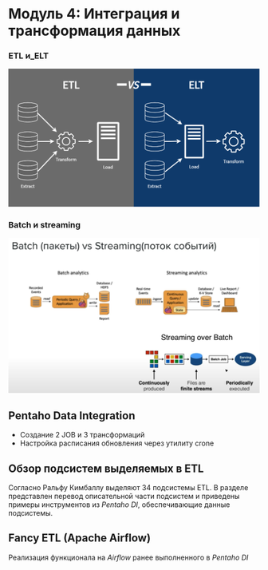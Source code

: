 # Модуль 4: Интеграция и трансформация данных

### ETL и_ELT
![ETL_ELT](https://github.com/Artem-ne-Artem/Data-engineering-DL/blob/main/DE-101%20Modules/Module04/ETL_ELT.png)

### Batch и streaming
![Batch_streaming](https://github.com/Artem-ne-Artem/Data-engineering-DL/blob/main/DE-101%20Modules/Module04/Batch_streaming.png)

## Pentaho Data Integration
- Создание 2 JOB и 3 трансформаций
- Настройка расписания обновления через утилиту crone

## Обзор подсистем выделяемых в ETL

Согласно Ральфу Кимбаллу выделяют 34 подсистемы ETL. В разделе представлен перевод описательной части подсистем и приведены примеры инструментов из _Pentaho DI_, обеспечивающие данные подсистемы.

## Fancy ETL (Apache Airflow)

Реализация функционала на _Airflow_ ранее выполненного в _Pentaho DI_
